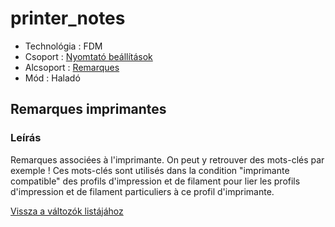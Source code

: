 # printer\_notes

* Technológia : FDM
* Csoport : [Nyomtató beállítások](../../beallitasok/printer_settings.md)
* Alcsoport : [Remarques](../../beallitasok/printer_settings.md#remarques)
* Mód : Haladó

## Remarques imprimantes

### Leírás

Remarques associées à l'imprimante. On peut y retrouver des mots-clés par exemple ! Ces mots-clés sont utilisés dans la condition "imprimante compatible" des profils d'impression et de filament pour lier les profils d'impression et de filament particuliers à ce profil d'imprimante.

[Vissza a változók listájához](/)


